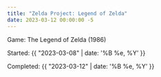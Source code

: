 ```yaml
---
title: "Zelda Project: Legend of Zelda"
date: 2023-03-12 00:00:00 -5
---
```


<span class="lead-in">Game:</span> The Legend of Zelda (1986)

<span class="lead-in">Started:</span> {{ "2023-03-08" | date: '%B %e, %Y' }}

<span class="lead-in">Completed:</span> {{ "2023-03-12" | date: '%B %e, %Y' }}

